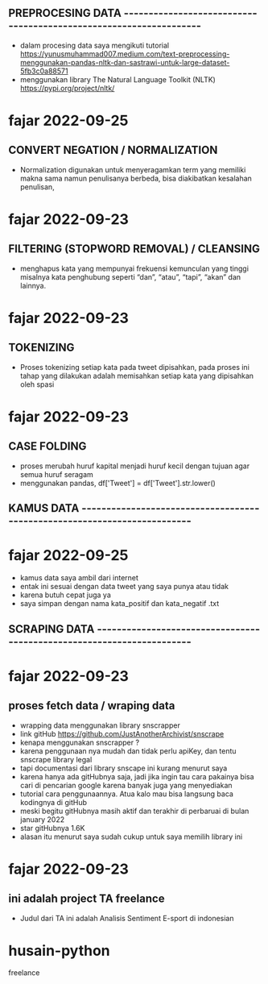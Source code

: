 ## PREPROCESING DATA ------------------------------------------------------------------
- dalam procesing data saya mengikuti tutorial https://yunusmuhammad007.medium.com/text-preprocessing-menggunakan-pandas-nltk-dan-sastrawi-untuk-large-dataset-5fb3c0a88571
- menggunakan library The Natural Language Toolkit (NLTK) https://pypi.org/project/nltk/

# fajar 2022-09-25
## CONVERT NEGATION / NORMALIZATION
- Normalization digunakan untuk menyeragamkan term yang memiliki makna sama namun penulisanya berbeda, bisa diakibatkan kesalahan penulisan,

# fajar 2022-09-23
## FILTERING (STOPWORD REMOVAL) / CLEANSING
- menghapus kata yang mempunyai frekuensi kemunculan yang tinggi misalnya kata penghubung seperti “dan”, “atau”, “tapi”, “akan” dan lainnya.

# fajar 2022-09-23
## TOKENIZING
- Proses tokenizing setiap kata pada tweet dipisahkan, pada proses ini tahap
yang dilakukan adalah memisahkan setiap kata yang dipisahkan oleh spasi

# fajar 2022-09-23
## CASE FOLDING
- proses merubah huruf kapital menjadi huruf kecil dengan tujuan agar semua huruf seragam
- menggunakan pandas, df['Tweet'] = df['Tweet'].str.lower()

## KAMUS DATA -------------------------------------------------------------------------

# fajar 2022-09-25
- kamus data saya ambil dari internet
- entak ini sesuai dengan data tweet yang saya punya atau tidak
- karena butuh cepat juga ya
- saya simpan dengan nama kata_positif dan kata_negatif .txt

## SCRAPING DATA ----------------------------------------------------------------------

# fajar 2022-09-23
## proses fetch data / wraping data 
- wrapping data menggunakan library snscrapper
- link gitHub https://github.com/JustAnotherArchivist/snscrape
- kenapa menggunakan snscrapper ?
- karena penggunaan nya mudah dan tidak perlu apiKey, dan tentu snscrape library legal
- tapi documentasi dari library snscape ini kurang menurut saya
- karena hanya ada gitHubnya saja, jadi jika ingin tau cara pakainya bisa cari di pencarian google karena banyak juga yang menyediakan 
- tutorial cara penggunaannya. Atua kalo mau bisa langsung baca kodingnya di gitHub
- meski begitu gitHubnya masih aktif dan terakhir di perbaruai di bulan january 2022
- star gitHubnya 1.6K
- alasan itu menurut saya sudah cukup untuk saya memilih library ini

# fajar 2022-09-23
## ini adalah project TA freelance
- Judul dari TA ini adalah Analisis Sentiment E-sport di indonesian

# husain-python
freelance
